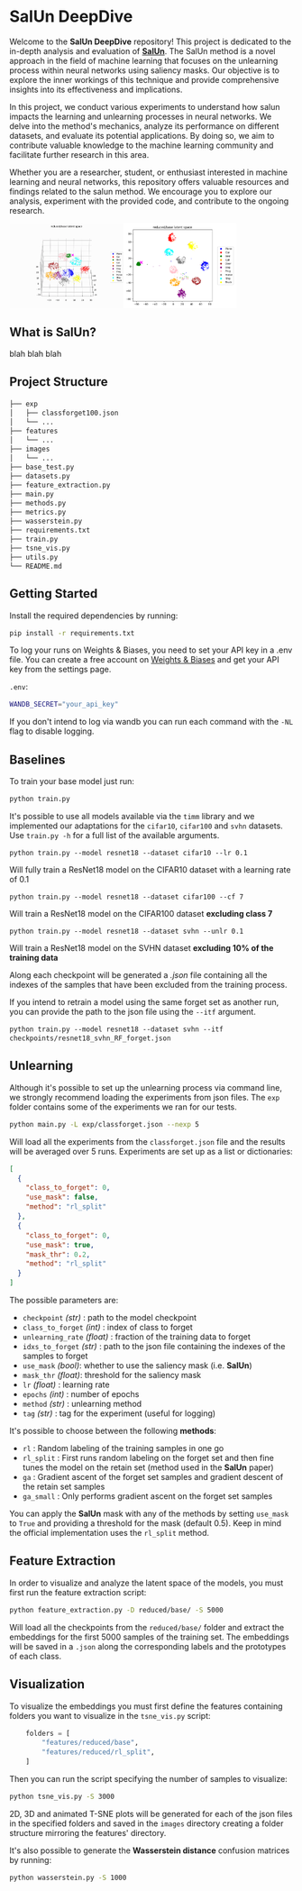 # SalUn DeepDive

Welcome to the **SalUn DeepDive** repository! This project is dedicated to the in-depth analysis and evaluation of [**SalUn**](https://arxiv.org/abs/2310.12508). The SalUn method is a novel approach in the field of machine learning that focuses on the unlearning process within neural networks using saliency masks. Our objective is to explore the inner workings of this technique and provide comprehensive insights into its effectiveness and implications.

In this project, we conduct various experiments to understand how salun impacts the learning and unlearning processes in neural networks. We delve into the method's mechanics, analyze its performance on different datasets, and evaluate its potential applications. By doing so, we aim to contribute valuable knowledge to the machine learning community and facilitate further research in this area.

Whether you are a researcher, student, or enthusiast interested in machine learning and neural networks, this repository offers valuable resources and findings related to the salun method. We encourage you to explore our analysis, experiment with the provided code, and contribute to the ongoing research.

<div align="center" style="display: flex;">
  <img src="imgs/class2.gif" width="40%">
  <img src="imgs/class2.png" width="40%">
</div>

## What is SalUn?

blah blah blah

## Project Structure

```
├── exp
│   ├── classforget100.json
│   └── ...
├── features
│   └── ...
├── images
│   └── ...
├── base_test.py
├── datasets.py
├── feature_extraction.py
├── main.py
├── methods.py
├── metrics.py
├── wasserstein.py
├── requirements.txt
├── train.py
├── tsne_vis.py
├── utils.py
└── README.md
```

## Getting Started

Install the required dependencies by running:

```bash
pip install -r requirements.txt
```

To log your runs on Weights & Biases, you need to set your API key in a .env file. You can create a free account on [Weights & Biases](https://wandb.ai/) and get your API key from the settings page.

`.env`:

```bash
WANDB_SECRET="your_api_key"
```

If you don't intend to log via wandb you can run each command with the `-NL` flag to disable logging.

## Baselines

To train your base model just run:

```bash
python train.py
```

It's possible to use all models available via the `timm` library and we implemented our adaptations for the `cifar10`, `cifar100` and `svhn` datasets. Use `train.py -h` for a full list of the available arguments.

```
python train.py --model resnet18 --dataset cifar10 --lr 0.1
```

Will fully train a ResNet18 model on the CIFAR10 dataset with a learning rate of 0.1

```
python train.py --model resnet18 --dataset cifar100 --cf 7
```

Will train a ResNet18 model on the CIFAR100 dataset **excluding class 7**

```
python train.py --model resnet18 --dataset svhn --unlr 0.1
```

Will train a ResNet18 model on the SVHN dataset **excluding 10% of the training data**

Along each checkpoint will be generated a _.json_ file containing all the indexes of the samples that have been excluded from the training process.

If you intend to retrain a model using the same forget set as another run, you can provide the path to the json file using the `--itf` argument.

```
python train.py --model resnet18 --dataset svhn --itf checkpoints/resnet18_svhn_RF_forget.json
```

## Unlearning

Although it's possible to set up the unlearning process via command line, we strongly recommend loading the experiments from json files. The `exp` folder contains some of the experiments we ran for our tests.

```bash
python main.py -L exp/classforget.json --nexp 5
```

Will load all the experiments from the `classforget.json` file and the results will be averaged over 5 runs. Experiments are set up as a list or dictionaries:

```json
[
  {
    "class_to_forget": 0,
    "use_mask": false,
    "method": "rl_split"
  },
  {
    "class_to_forget": 0,
    "use_mask": true,
    "mask_thr": 0.2,
    "method": "rl_split"
  }
]
```

The possible parameters are:

- `checkpoint` _(str)_ : path to the model checkpoint
- `class_to_forget` _(int)_ : index of class to forget
- `unlearning_rate` _(float)_ : fraction of the training data to forget
- `idxs_to_forget` _(str)_ : path to the json file containing the indexes of the samples to forget
- `use_mask` _(bool)_: whether to use the saliency mask (i.e. **SalUn**)
- `mask_thr` _(float)_: threshold for the saliency mask
- `lr` _(float)_ : learning rate
- `epochs` _(int)_ : number of epochs
- `method` _(str)_ : unlearning method
- `tag` _(str)_ : tag for the experiment (useful for logging)

It's possible to choose between the following **methods**:

- `rl` : Random labeling of the training samples in one go
- `rl_split` : First runs random labeling on the forget set and then fine tunes the model on the retain set (method used in the **SalUn** paper)
- `ga` : Gradient ascent of the forget set samples and gradient descent of the retain set samples
- `ga_small` : Only performs gradient ascent on the forget set samples

You can apply the **SalUn** mask with any of the methods by setting `use_mask` to `True` and providing a threshold for the mask (default 0.5). Keep in mind the official implementation uses the `rl_split` method.

## Feature Extraction

In order to visualize and analyze the latent space of the models, you must first run the feature extraction script:

```bash
python feature_extraction.py -D reduced/base/ -S 5000
```

Will load all the checkpoints from the `reduced/base/` folder and extract the embeddings for the first 5000 samples of the training set. The embeddings will be saved in a `.json` along the corresponding labels and the prototypes of each class.

## Visualization

To visualize the embeddings you must first define the features containing folders you want to visualize in the `tsne_vis.py` script:

```python
    folders = [
        "features/reduced/base",
        "features/reduced/rl_split",
    ]
```

Then you can run the script specifying the number of samples to visualize:

```bash
python tsne_vis.py -S 3000
```

2D, 3D and animated T-SNE plots will be generated for each of the json files in the specified folders and saved in the `images` directory creating a folder structure mirroring the features' directory.

It's also possible to generate the **Wasserstein distance** confusion matrices by running:

```bash
python wasserstein.py -S 1000
```
